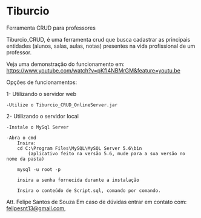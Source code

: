 # Tiburcio
Ferramenta CRUD para professores

Tiburcio_CRUD, é uma ferramenta crud que busca cadastrar as principais entidades (alunos, salas, aulas, notas) presentes na vida profissional de um professor.

Veja uma demonstração do funcionamento em:
	https://www.youtube.com/watch?v=pKfI4NBMrGM&feature=youtu.be
	
Opções de funcionamentos:

1- Utilizando o servidor web
	
	-Utilize o Tiburcio_CRUD_OnlineServer.jar
	
2- Utilizando o servidor local

	-Instale o MySql Server

	-Abra o cmd
		Insira:
		cd C:\Program Files\MySQL\MySQL Server 5.6\bin 
			(aplicativo feito na versão 5.6, mude para a sua versão no nome da pasta)

		mysql -u root -p

		insira a senha fornecida durante a instalação

		Insira o conteúdo de Script.sql, comando por comando.



Att. Felipe Santos de Souza
	Em caso de dúvidas entrar em contato com: felipesnt13@gmail.com,
